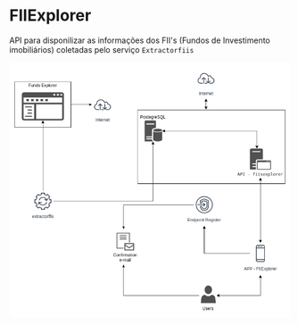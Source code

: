 # FIIExplorer
API para disponilizar as informações dos FII's (Fundos de Investimento imobiliários) coletadas pelo serviço `Extractorfiis`

![](ecosistema.png)